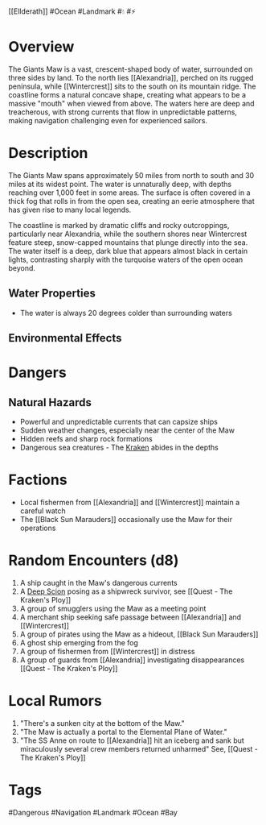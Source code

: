 [[Ellderath]] #Ocean #Landmark #💧 #⚡

# Overview

The Giants Maw is a vast, crescent-shaped body of water, surrounded on three sides by land. To the north lies [[Alexandria]], perched on its rugged peninsula, while [[Wintercrest]] sits to the south on its mountain ridge. The coastline forms a natural concave shape, creating what appears to be a massive "mouth" when viewed from above. The waters here are deep and treacherous, with strong currents that flow in unpredictable patterns, making navigation challenging even for experienced sailors.

# Description

The Giants Maw spans approximately 50 miles from north to south and 30 miles at its widest point. The water is unnaturally deep, with depths reaching over 1,000 feet in some areas. The surface is often covered in a thick fog that rolls in from the open sea, creating an eerie atmosphere that has given rise to many local legends.

The coastline is marked by dramatic cliffs and rocky outcroppings, particularly near Alexandria, while the southern shores near Wintercrest feature steep, snow-capped mountains that plunge directly into the sea. The water itself is a deep, dark blue that appears almost black in certain lights, contrasting sharply with the turquoise waters of the open ocean beyond.

## Water Properties

- The water is always 20 degrees colder than surrounding waters

## Environmental Effects

# Dangers

## Natural Hazards

- Powerful and unpredictable currents that can capsize ships
- Sudden weather changes, especially near the center of the Maw
- Hidden reefs and sharp rock formations
- Dangerous sea creatures - The [Kraken](https://www.dndbeyond.com/monsters/5195097-kraken) abides in the depths

# Factions

- Local fishermen from [[Alexandria]] and [[Wintercrest]] maintain a careful watch
- The [[Black Sun Marauders]] occasionally use the Maw for their operations

# Random Encounters (d8)

1. A ship caught in the Maw's dangerous currents
2. A [Deep Scion](https://www.dndbeyond.com/monsters/2560769-deep-scion) posing as a shipwreck survivor, see [[Quest - The Kraken's Ploy]]
3. A group of smugglers using the Maw as a meeting point
4. A merchant ship seeking safe passage between [[Alexandria]] and [[Wintercrest]]
5. A group of pirates using the Maw as a hideout, [[Black Sun Marauders]]
6. A ghost ship emerging from the fog
7. A group of fishermen from [[Wintercrest]] in distress
8. A group of guards from [[Alexandria]] investigating disappearances [[Quest - The Kraken's Ploy]]

# Local Rumors

1. "There's a sunken city at the bottom of the Maw."
2. "The Maw is actually a portal to the Elemental Plane of Water."
3. "The SS Anne on route to [[Alexandria]] hit an iceberg and sank but miraculously several crew members returned unharmed" See, [[Quest - The Kraken's Ploy]]

# Tags

#Dangerous #Navigation #Landmark #Ocean #Bay
